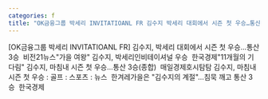 ```yaml
---
categories: f
title: "OK금융그룹 박세리 INVITATIOANL FR 김수지 박세리 대회에서 시즌 첫 우승…통산 3승  비전21뉴스"
---
```

[OK금융그룹 박세리 INVITATIOANL FR] 김수지, 박세리 대회에서 시즌 첫 우승…통산 3승&nbsp;&nbsp;비전21뉴스"가을 여왕" 김수지, 박세리인비테이셔널 우승&nbsp;&nbsp;한국경제"11개월의 기다림" 김수지, 마침내 시즌 첫 우승…통산 3승(종합)&nbsp;&nbsp;매일경제호시탐탐 김수지, 마침내 시즌 첫 우승 : 골프 : 스포츠 : 뉴스&nbsp;&nbsp;한겨레가을은 "김수지의 계절"…침묵 깨고 통산 3승&nbsp;&nbsp;한국경제